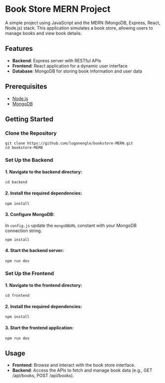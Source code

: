 # Book Store MERN Project

A simple project using JavaScript and the MERN (MongoDB, Express, React, Node.js) stack. This application simulates a book store, allowing users to manage books and view book details.

## Features

- **Backend**: Express server with RESTful APIs
- **Frontend**: React application for a dynamic user interface
- **Database**: MongoDB for storing book information and user data

## Prerequisites

- [Node.js](https://nodejs.org/en)
- [MongoDB](https://www.mongodb.com/)

## Getting Started

### Clone the Repository

```shell
git clone https://github.com/loganengle/bookstore-MERN.git
cd bookstore-MERN
```

### Set Up the Backend

#### 1. Navigate to the backend directory:

```shell
cd backend
```

#### 2. Install the required dependencies:

```shell
npm install
```

#### 3. Configure MongoDB:

In `config.js` update the `mongoDBURL` constant with your MongoDB connection string.

```shell
npm install
```

#### 4. Start the backend server:
```shell
npm run dev
```

### Set Up the Frontend

#### 1. Navigate to the frontend directory:

```shell
cd frontend
```

#### 2. Install the required dependencies:

```shell
npm install
```

#### 3. Start the frontend application:
```shell
npm run dev
```

## Usage

- **Frontend**: Browse and interact with the book store interface.
- **Backend**: Access the APIs to fetch and manage book data (e.g., GET /api/books, POST /api/books).
